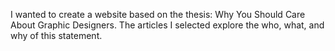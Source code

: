 I wanted to create a website based on the thesis: Why You Should Care About Graphic Designers. The articles I selected explore the who, what, and why of this statement.
